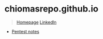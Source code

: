 # chiomasrepo.github.io
> [Homepage](chiomasrepo.github.io)
> [Linkedln](https://www.linkedin.com/in/chiomauzodinma/)

- [Pentest notes](https://chiomasrepo.github.io/pentest-notes/#)

